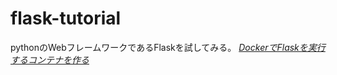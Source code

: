 # flask-tutorial

pythonのWebフレームワークであるFlaskを試してみる。
<cite>[DockerでFlaskを実行するコンテナを作る](https://gray-code.com/blog/flask-on-docker/)</cite>